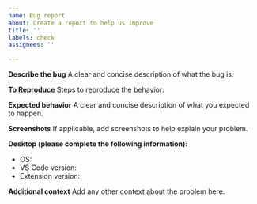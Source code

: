 ```yaml
---
name: Bug report
about: Create a report to help us improve
title: ''
labels: check
assignees: ''

---
```


**Describe the bug**
A clear and concise description of what the bug is.

**To Reproduce**
Steps to reproduce the behavior:
<!--
1. Go to '...'
2. Click on '....'
3. Scroll down to '....'
4. See error
-->

**Expected behavior**
A clear and concise description of what you expected to happen.

**Screenshots**
If applicable, add screenshots to help explain your problem.

**Desktop (please complete the following information):**
 - OS:
 - VS Code version: 
 - Extension version:

**Additional context**
Add any other context about the problem here.
